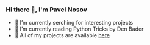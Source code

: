 ### Hi there 👋, I'm Pavel Nosov

- 🔭 I’m currently serching for interesting projects
- 🌱 I’m currently reading Python Tricks by Den Bader
- 📝 All of my projects are available [here](https://github.com/DonFortes?tab=repositories)

<!--
**DonFortes/DonFortes** is a ✨ _special_ ✨ repository because its `README.md` (this file) appears on your GitHub profile.

Here are some ideas to get you started:

- 🔭 I’m currently working on ...
- 🌱 I’m currently learning ...
- 👯 I’m looking to collaborate on ...
- 🤔 I’m looking for help with ...
- 💬 Ask me about ...
- 📫 How to reach me: ...
- 😄 Pronouns: ...
- ⚡ Fun fact: ...
-->
